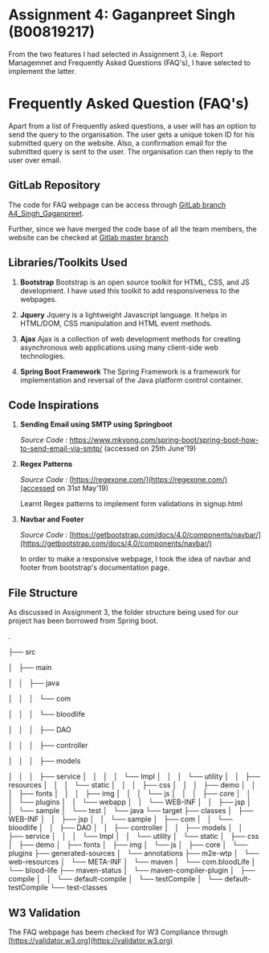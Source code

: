 # Assignment 4: Gaganpreet Singh (B00819217)

From the two features I had selected in Assignment 3, i.e. Report Managemnet and Frequently Asked Questions (FAQ's), I have selected to implement the latter.

# Frequently Asked Question (FAQ's)
Apart from a list of Frequently asked questions, a user will has an option to send the query to the organisation. 
The user gets a unique token ID for his submitted query on the website. Also, a confirmation email for the submitted query is sent to the user.
The organisation can then reply to the user over email.

## GitLab Repository

The code for FAQ webpage can be access through [GitLab branch A4_Singh_Gaganpreet](https://git.cs.dal.ca/mahagaokar/Group14_TechGoons/tree/A4_Singh_Gaganpreet).

Further, since we have merged the code base of all the team members, the website can be checked at [Gitlab master branch](https://git.cs.dal.ca/mahagaokar/Group14_TechGoons/tree/master)
 
## Libraries/Toolkits Used
 1. **Bootstrap**
    Bootstrap is an open source toolkit for HTML, CSS, and JS development. I have used this toolkit to add responsiveness to the webpages.

 2. **Jquery**
    Jquery is a lightweight Javascript language. It helps in HTML/DOM, CSS manipulation and HTML event methods. 

 3. **Ajax**
    Ajax is a collection of web development methods for creating asynchronous web applications using many client-side web technologies.

 4. **Spring Boot Framework**
    The Spring Framework is a framework for implementation and reversal of the Java platform control container.

## Code Inspirations

 1. **Sending Email using SMTP using Springboot** 
 
    *Source Code :* https://www.mkyong.com/spring-boot/spring-boot-how-to-send-email-via-smtp/ (accessed on 25th June'19)
 
 2. **Regex Patterns**
 
    *Source Code :* [https://regexone.com/](https://regexone.com/)(accessed on 31st May'19)

    Learnt Regex patterns to implement form validations in signup.html
    
 3. **Navbar and Footer**
        
    *Source Code :* [https://getbootstrap.com/docs/4.0/components/navbar/](https://getbootstrap.com/docs/4.0/components/navbar/)

    In order to make a responsive webpage, I took the idea of navbar and footer from bootstrap's documentation page.

## File Structure
As discussed in Assignment 3, the folder structure being used for our project has been borrowed from Spring boot.

.

├── src

│   ├── main

│   │   ├── java

│   │   │   └── com

│   │   │       └── bloodlife

│   │   │           ├── DAO

│   │   │           ├── controller

│   │   │           ├── models

│   │   │           ├── service
│   │   │           │   └── Impl
│   │   │           └── utility
│   │   ├── resources
│   │   │   └── static
│   │   │       ├── css
│   │   │       ├── demo
│   │   │       ├── fonts
│   │   │       ├── img
│   │   │       └── js
│   │   │           ├── core
│   │   │           └── plugins
│   │   └── webapp
│   │       └── WEB-INF
│   │           ├── jsp
│   │           └── sample
│   └── test
│       └── java
└── target
    ├── classes
    │   ├── WEB-INF
    │   │   ├── jsp
    │   │   └── sample
    │   ├── com
    │   │   └── bloodlife
    │   │       ├── DAO
    │   │       ├── controller
    │   │       ├── models
    │   │       ├── service
    │   │       │   └── Impl
    │   │       └── utility
    │   └── static
    │       ├── css
    │       ├── demo
    │       ├── fonts
    │       ├── img
    │       └── js
    │           ├── core
    │           └── plugins
    ├── generated-sources
    │   └── annotations
    ├── m2e-wtp
    │   └── web-resources
    │       └── META-INF
    │           └── maven
    │               └── com.bloodLife
    │                   └── blood-life
    ├── maven-status
    │   └── maven-compiler-plugin
    │       ├── compile
    │       │   └── default-compile
    │       └── testCompile
    │           └── default-testCompile
    └── test-classes
    
## W3 Validation

The FAQ webpage has beem checked for W3 Compliance through [https://validator.w3.org](https://validator.w3.org)
